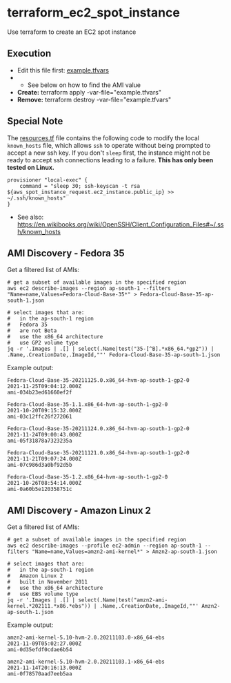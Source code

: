 # terraform_ec2_spot_instance
Use terraform to create an EC2 spot instance

## Execution
* Edit this file first: [example.tfvars](example.tfvars)
* * See below on how to find the AMI value
* **Create:** terraform apply -var-file="example.tfvars"
* **Remove:** terraform destroy -var-file="example.tfvars"

## Special Note
The [resources.tf](resources.tf) file contains the following code to modify the local `known_hosts` file, which allows `ssh` to operate without being prompted to accept a new ssh key.  If you don't `sleep` first, the instance might not be ready to accept ssh connections leading to a failure.  **This has only been tested on Linux.**

```
provisioner "local-exec" {
    command = "sleep 30; ssh-keyscan -t rsa ${aws_spot_instance_request.ec2_instance.public_ip} >> ~/.ssh/known_hosts"
}
```
* See also: https://en.wikibooks.org/wiki/OpenSSH/Client_Configuration_Files#~/.ssh/known_hosts

## AMI Discovery - Fedora 35

Get a filtered list of AMIs:

```shell
# get a subset of available images in the specified region
aws ec2 describe-images --region ap-south-1 --filters "Name=name,Values=Fedora-Cloud-Base-35*" > Fedora-Cloud-Base-35-ap-south-1.json

# select images that are:
#   in the ap-south-1 region
#   Fedora 35
#   are not Beta
#   use the x86_64 architecture
#   use GP2 volume type
jq -r '.Images | .[] | select(.Name|test("35-[^B].*x86_64.*gp2")) | .Name,.CreationDate,.ImageId,""' Fedora-Cloud-Base-35-ap-south-1.json
```

Example output:

```shell
Fedora-Cloud-Base-35-20211125.0.x86_64-hvm-ap-south-1-gp2-0
2021-11-25T09:04:12.000Z
ami-034b23ed61660ef2f

Fedora-Cloud-Base-35-1.1.x86_64-hvm-ap-south-1-gp2-0
2021-10-20T09:15:32.000Z
ami-03c12ffc26f272061

Fedora-Cloud-Base-35-20211124.0.x86_64-hvm-ap-south-1-gp2-0
2021-11-24T09:00:43.000Z
ami-05f31878a7323235a

Fedora-Cloud-Base-35-20211121.0.x86_64-hvm-ap-south-1-gp2-0
2021-11-21T09:07:24.000Z
ami-07c986d3a0bf92d5b

Fedora-Cloud-Base-35-1.2.x86_64-hvm-ap-south-1-gp2-0
2021-10-26T08:54:14.000Z
ami-0a60b5e120358751c
```

## AMI Discovery - Amazon Linux 2

Get a filtered list of AMIs:

```shell
# get a subset of available images in the specified region
aws ec2 describe-images --profile ec2-admin --region ap-south-1 --filters "Name=name,Values=amzn2-ami-kernel*" > Amzn2-ap-south-1.json

# select images that are:
#   in the ap-south-1 region
#   Amazon Linux 2
#   built in November 2011
#   use the x86_64 architecture
#   use EBS volume type
jq -r '.Images | .[] | select(.Name|test("amzn2-ami-kernel.*202111.*x86.*ebs")) | .Name,.CreationDate,.ImageId,""' Amzn2-ap-south-1.json
```

Example output:

```shell
amzn2-ami-kernel-5.10-hvm-2.0.20211103.0-x86_64-ebs
2021-11-09T05:02:27.000Z
ami-0d35efdf0cdae6b54

amzn2-ami-kernel-5.10-hvm-2.0.20211103.1-x86_64-ebs
2021-11-14T20:16:13.000Z
ami-0f78570aad7eeb5aa
```
